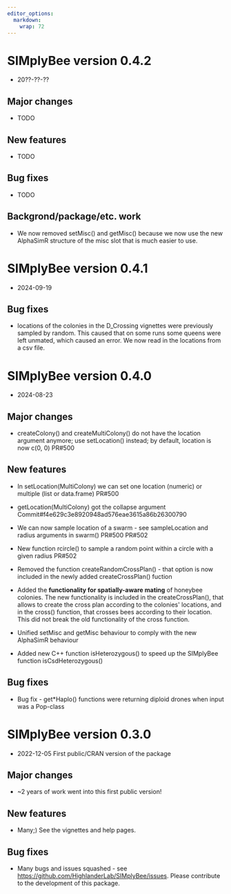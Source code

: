 ```yaml
---
editor_options: 
  markdown: 
    wrap: 72
---
```


# SIMplyBee version 0.4.2

-   20??-??-??

## Major changes
-   TODO

## New features
-   TODO

## Bug fixes
-   TODO

## Backgrond/package/etc. work
-   We now removed setMisc() and getMisc() because we now use the new AlphaSimR
structure of the misc slot that is much easier to use.

# SIMplyBee version 0.4.1

-   2024-09-19

## Bug fixes

-   locations of the colonies in the D_Crossing vignettes were previously
sampled by random. This caused that on some runs some queens were left unmated,
which caused an error. We now read in the locations from a csv file.


# SIMplyBee version 0.4.0

-   2024-08-23

## Major changes

-   createColony() and createMultiColony() do not have the location
    argument anymore; use setLocation() instead; by default, location is
    now c(0, 0) PR#500


## New features
-   In setLocation(MultiColony) we can set one location (numeric) or
    multiple (list or data.frame) PR#500
-   getLocation(MultiColony) got the collapse argument
    Commit#f4e629c3e8920948ad576eae3615a86b26300790

-   We can now sample location of a swarm - see sampleLocation and
    radius arguments in swarm() PR#500 PR#502

-   New function rcircle() to sample a random point within a circle with
    a given radius PR#502

-   Removed the function createRandomCrossPlan() - that option is now
    included in the newly added createCrossPlan() fuction

-   Added the **functionality for spatially-aware mating** of honeybee
    colonies. The new functionality is included in the
    createCrossPlan(), that allows to create the cross plan according to
    the colonies' locations, and in the cross() function, that crosses
    bees according to their location. This did not break the old
    functionality of the cross function.
    
-  Unified setMisc and getMisc behaviour to comply with the new AlphaSimR behaviour

-  Added new C++ function isHeterozygous() to speed up the SIMplyBee function isCsdHeterozygous() 

## Bug fixes

-   Bug fix - get\*Haplo() functions were returning diploid drones when
    input was a Pop-class

# SIMplyBee version 0.3.0

-   2022-12-05 First public/CRAN version of the package

## Major changes

-   \~2 years of work went into this first public version!

## New features

-   Many;) See the vignettes and help pages.

## Bug fixes

-   Many bugs and issues squashed - see
    <https://github.com/HighlanderLab/SIMplyBee/issues>. Please
    contribute to the development of this package.
